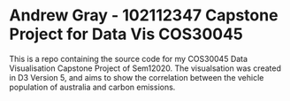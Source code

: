 # Andrew Gray - 102112347 Capstone Project for Data Vis COS30045
This is a repo containing the source code for my COS30045 Data Visualisation Capstone Project of Sem12020.
The visualsation was created in D3 Version 5, and aims to show the correlation between the 
vehicle population of australia and carbon emissions.
